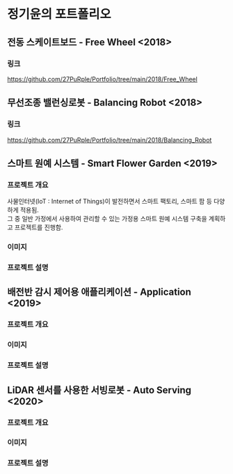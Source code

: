 # 정기윤의 포트폴리오
## 전동 스케이트보드 - Free Wheel <2018>
### 링크
https://github.com/27PuRple/Portfolio/tree/main/2018/Free_Wheel

## 무선조종 밸런싱로봇 - Balancing Robot <2018>
### 링크
https://github.com/27PuRple/Portfolio/tree/main/2018/Balancing_Robot

## 스마트 원예 시스템 - Smart Flower Garden <2019>
### 프로젝트 개요
사물인터넷(IoT : Internet of Things)이 발전하면서 스마트 팩토리, 스마트 팜 등 다양하게 적용됨.   
그 중 일반 가정에서 사용하여 관리할 수 있는 가정용 스마트 원예 시스템 구축을 계획하고 프로젝트를 진행함.

### 이미지

### 프로젝트 설명

## 배전반 감시 제어용 애플리케이션 - Application <2019>
### 프로젝트 개요

### 이미지

### 프로젝트 설명

## LiDAR 센서를 사용한 서빙로봇 - Auto Serving <2020>
### 프로젝트 개요

### 이미지

### 프로젝트 설명

